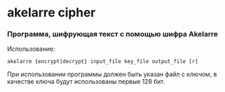 # akelarre сipher

### Программа, шифрующая текст с помощью шифра Akelarre

Использование:

    akelarre {encrypt|decrypt} input_file key_file output_file [r]

При использовании программы должен быть указан файл с ключом, в качестве ключа будут использованы первые 128 бит.
